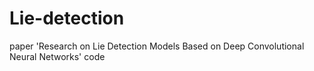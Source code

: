 # Lie-detection
 
paper 'Research on Lie Detection Models Based on Deep Convolutional Neural Networks' code
